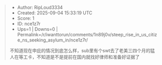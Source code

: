 > - Author: RipLoud3334
> - Created: 2025-09-04 15:33:19 UTC
> - Score: 1
> - ID: nce1z7r
> - Ups=1 | Downs=0 | Permalink=/r/iwanttorun/comments/1n89j0v/steep_rise_in_us_citize_ns_seeking_asylum_in/nce1z7r/
>
> 不知道现在申庇的情况到底怎么样，sub里有个swt去了老美三四个月的猛人在等工卡，不知道是不是提前在国内就找好律师和准备好证据了
